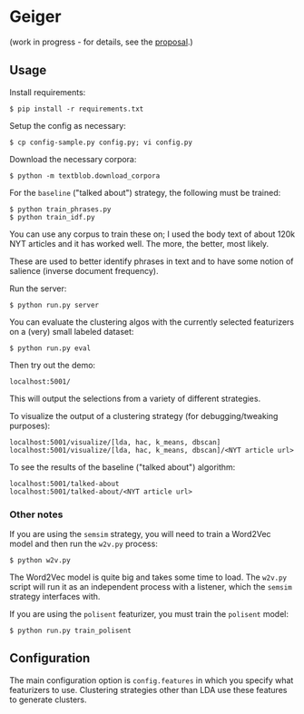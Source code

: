 # Geiger

(work in progress - for details, see the [proposal](proposal/proposal.md).)

## Usage

Install requirements:

    $ pip install -r requirements.txt

Setup the config as necessary:

    $ cp config-sample.py config.py; vi config.py

Download the necessary corpora:

    $ python -m textblob.download_corpora

For the `baseline` ("talked about") strategy, the following must be trained:

    $ python train_phrases.py
    $ python train_idf.py

You can use any corpus to train these on; I used the body text of about 120k NYT articles and it has worked well. The more, the better, most likely.

These are used to better identify phrases in text and to have some notion of salience (inverse document frequency).

Run the server:

    $ python run.py server

You can evaluate the clustering algos with the currently selected featurizers on a (very) small labeled dataset:

    $ python run.py eval

Then try out the demo:

    localhost:5001/

This will output the selections from a variety of different strategies.

To visualize the output of a clustering strategy (for debugging/tweaking purposes):

    localhost:5001/visualize/[lda, hac, k_means, dbscan]
    localhost:5001/visualize/[lda, hac, k_means, dbscan]/<NYT article url>

To see the results of the baseline ("talked about") algorithm:

    localhost:5001/talked-about
    localhost:5001/talked-about/<NYT article url>

### Other notes

If you are using the `semsim` strategy, you will need to train a Word2Vec model and then run the `w2v.py` process:

    $ python w2v.py

The Word2Vec model is quite big and takes some time to load. The `w2v.py` script will run it as an independent process with a listener, which the `semsim` strategy interfaces with.

If you are using the `polisent` featurizer, you must train the `polisent` model:

    $ python run.py train_polisent


## Configuration

The main configuration option is `config.features` in which you specify what featurizers to use.
Clustering strategies other than LDA use these features to generate clusters.
